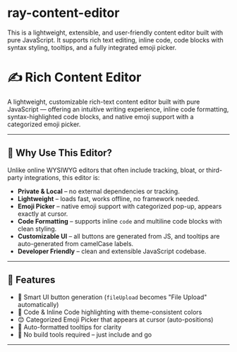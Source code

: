 # ray-content-editor
This is a lightweight, extensible, and user-friendly content editor built with pure JavaScript. It supports rich text editing, inline code, code blocks with syntax styling, tooltips, and a fully integrated emoji picker.


# ✍️ Rich Content Editor

A lightweight, customizable rich-text content editor built with pure JavaScript — offering an intuitive writing experience, inline code formatting, syntax-highlighted code blocks, and native emoji support with a categorized emoji picker.

---

## 🚀 Why Use This Editor?

Unlike online WYSIWYG editors that often include tracking, bloat, or third-party integrations, this editor is:

- **Private & Local** – no external dependencies or tracking.
- **Lightweight** – loads fast, works offline, no framework needed.
- **Emoji Picker** – native emoji support with categorized pop-up, appears exactly at cursor.
- **Code Formatting** – supports inline `code` and multiline code blocks with clean styling.
- **Customizable UI** – all buttons are generated from JS, and tooltips are auto-generated from camelCase labels.
- **Developer Friendly** – clean and extensible JavaScript codebase.

---

## 🔧 Features

- 🧠 Smart UI button generation (`fileUpload` becomes "File Upload" automatically)
- 🎨 Code & Inline Code highlighting with theme-consistent colors
- 😊 Categorized Emoji Picker that appears at cursor (auto-positions)
- 📝 Auto-formatted tooltips for clarity
- 🔌 No build tools required – just include and go

---
